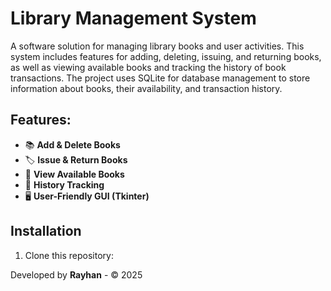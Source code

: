 # Library Management System

A software solution for managing library books and user activities. This system includes features for adding, deleting, issuing, and returning books, as well as viewing available books and tracking the history of book transactions. The project uses SQLite for database management to store information about books, their availability, and transaction history.

## Features:
- 📚 **Add & Delete Books**
- 🏷️ **Issue & Return Books**
- 📖 **View Available Books**
- 📝 **History Tracking**
- 🖥️ **User-Friendly GUI (Tkinter)**

## Installation
1. Clone this repository:

Developed by **Rayhan** - © 2025
